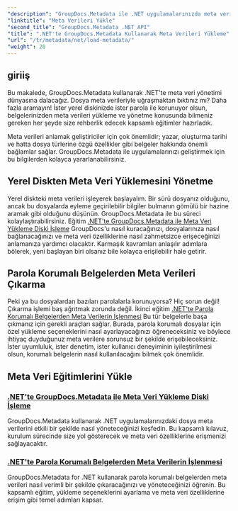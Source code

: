 ```yaml
---
"description": "GroupDocs.Metadata ile .NET uygulamalarınızda meta verileri nasıl verimli bir şekilde yükleyeceğinizi ve yöneteceğinizi keşfedin."
"linktitle": "Meta Verileri Yükle"
"second_title": "GroupDocs.Metadata .NET API"
"title": ".NET'te GroupDocs.Metadata Kullanarak Meta Verileri Yükleme"
"url": "/tr/metadata/net/load-metadata/"
"weight": 20
---
```


## giriiş

Bu makalede, GroupDocs.Metadata kullanarak .NET'te meta veri yönetimi dünyasına dalacağız. Dosya meta verileriyle uğraşmaktan bıktınız mı? Daha fazla aramayın! İster yerel diskinizde ister parola ile korunuyor olsun, belgelerinizden meta verileri yükleme ve yönetme konusunda bilmeniz gereken her şeyde size rehberlik edecek kapsamlı eğitimler hazırladık. 

Meta verileri anlamak geliştiriciler için çok önemlidir; yazar, oluşturma tarihi ve hatta dosya türlerine özgü özellikler gibi belgeler hakkında önemli bağlamlar sağlar. GroupDocs.Metadata ile uygulamalarınızı geliştirmek için bu bilgilerden kolayca yararlanabilirsiniz.

## Yerel Diskten Meta Veri Yüklemesini Yönetme
Yerel diskteki meta verileri işleyerek başlayalım. Bir sürü dosyanız olduğunu, ancak bu dosyalarda eyleme geçirilebilir bilgiler bulmanın gömülü bir hazine aramak gibi olduğunu düşünün. GroupDocs.Metadata ile bu süreci kolaylaştırabilirsiniz. Eğitim [.NET'te GroupDocs.Metadata ile Meta Veri Yükleme Diski İşleme](./handling-metadata-local-disk/) GroupDocs'u nasıl kuracağınızı, dosyalarınıza nasıl bağlanacağınızı ve meta veri özelliklerine nasıl zahmetsizce erişeceğinizi anlamanıza yardımcı olacaktır. Karmaşık kavramları anlaşılır adımlara bölerek, yeni başlayan biri olsanız bile kolayca erişilebilir hale getirir.

## Parola Korumalı Belgelerden Meta Verileri Çıkarma
Peki ya bu dosyalardan bazıları parolalarla korunuyorsa? Hiç sorun değil! Çıkarma işlemi baş ağrıtmak zorunda değil. İkinci eğitim [.NET'te Parola Korumalı Belgelerden Meta Verilerin İşlenmesi](./handling-metadata-from-password-protected-document/) Bu tür belgelerle başa çıkmanız için gerekli araçları sağlar. Burada, parola korumalı dosyalar için özel yükleme seçeneklerini nasıl ayarlayacağınızı öğreneceksiniz ve böylece ihtiyaç duyduğunuz meta verilere sorunsuz bir şekilde erişebileceksiniz. İster uyumluluk, ister denetim, ister kullanıcı deneyiminin iyileştirilmesi olsun, korumalı belgelerin nasıl kullanılacağını bilmek çok önemlidir.

## Meta Veri Eğitimlerini Yükle
### [.NET'te GroupDocs.Metadata ile Meta Veri Yükleme Diski İşleme](./handling-metadata-local-disk/)
GroupDocs.Metadata kullanarak .NET uygulamalarınızdaki dosya meta verilerini etkili bir şekilde nasıl yöneteceğinizi keşfedin. Bu kapsamlı kılavuz, kurulum sürecinde size yol gösterecek ve meta veri özelliklerine erişmenizi sağlayacaktır.
### [.NET'te Parola Korumalı Belgelerden Meta Verilerin İşlenmesi](./handling-metadata-from-password-protected-document/)
GroupDocs.Metadata for .NET kullanarak parola korumalı belgelerden meta verileri nasıl verimli bir şekilde çıkaracağınızı ve yöneteceğinizi öğrenin. Bu kapsamlı eğitim, yükleme seçeneklerini ayarlama ve meta veri özelliklerine erişim gibi temel adımları kapsar.